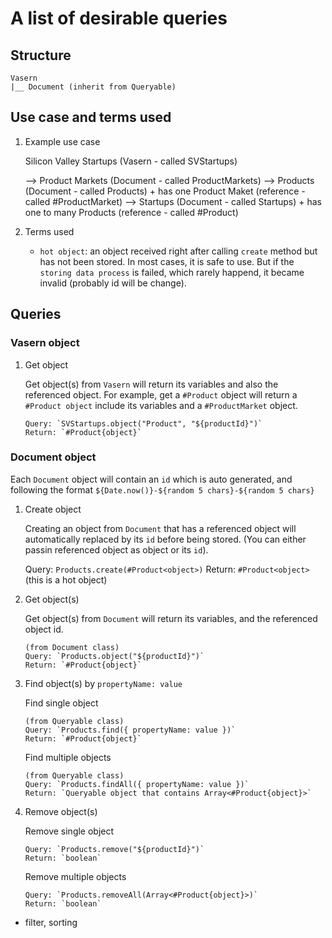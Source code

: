 
# A list of desirable queries

## Structure

    Vasern 
    |__ Document (inherit from Queryable)

## Use case and terms used

1. Example use case

    Silicon Valley Startups             (Vasern     - called SVStartups)

    --> Product Markets                 (Document   - called ProductMarkets)
    --> Products                        (Document   - called Products)
        + has one Product Maket         (reference  - called #ProductMarket)
    --> Startups                        (Document   - called Startups)
        + has one to many Products      (reference  - called #Product)

2. Terms used

    - `hot object`: an object received right after calling `create` method but has not been stored. In most cases, it is safe to use. But if the `storing data process` is failed, which rarely happend, it became invalid (probably id will be change).

## Queries

### Vasern object

1. Get object

    Get object(s) from `Vasern` will return its variables and also the referenced object.
    For example, get a `#Product` object will return a `#Product object` include its variables and a `#ProductMarket` object.

    ```
    Query: `SVStartups.object("Product", "${productId}")`
    Return: `#Product{object}`
    ```
### Document object

Each `Document` object will contain an `id` which is auto generated, and following the format 
`${Date.now()}-${random 5 chars}-${random 5 chars}`

1. Create object

    Creating an object from `Document` that has a referenced object will automatically replaced by its `id`
    before being stored. (You can either passin referenced object as object or its `id`).

    Query: `Products.create(#Product<object>)`
    Return: `#Product<object>` (this is a hot object)

2. Get object(s)

    Get object(s) from `Document` will return its variables, and the referenced object id.
    ```
    (from Document class)
    Query: `Products.object("${productId}")`
    Return: `#Product{object}`
    ```
3. Find object(s) by `propertyName: value`

    Find single object
    ```
    (from Queryable class)
    Query: `Products.find({ propertyName: value })`
    Return: `#Product{object}`
    ```

    Find multiple objects
    ```
    (from Queryable class)
    Query: `Products.findAll({ propertyName: value })`
    Return: `Queryable object that contains Array<#Product{object}>`
    ```
4. Remove object(s)

    Remove single object
    ```
    Query: `Products.remove("${productId}")`
    Return: `boolean`
    ```

    Remove multiple objects
    ```
    Query: `Products.removeAll(Array<#Product{object}>)`
    Return: `boolean`
    ```

+ filter, sorting